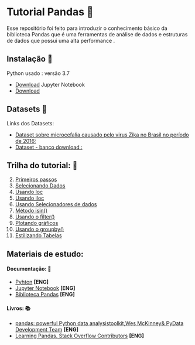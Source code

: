 # Tutorial Pandas :page_facing_up:

Esse repositório foi feito para introduzir o conhecimento básico da biblioteca Pandas que é uma ferramentas de análise de dados e estruturas de dados que possui uma alta performance .

## Instalação :floppy_disk:

Python usado : versão 3.7
* [Download](https://www.python.org/downloads/)
Jupyter Notebook
* [Download](https://jupyter.org/install)


## Datasets :open_file_folder:

Links dos Datasets:
* [Dataset sobre microcefalia causado pelo virus Zika no Brasil no período de 2016:](https://raw.githubusercontent.com/BuzzFeedNews/zika-data/master/data/parsed/brazil/brazil-microcephaly-2016-01-23-table-1.csv)
* [Dataset - banco download :](https://archive.ics.uci.edu/ml/datasets/Bank+Marketing)  


## Trilha do tutorial: :pushpin:

2. [Primeiros passos](https://github.com/dressalsl/tutorialPandas/blob/master/1-%20abrirCsv.ipynb) 
3. [Selecionando Dados](https://github.com/dressalsl/tutorialPandas/blob/master/2-%20SelecionandoDadosDataFrame.ipynb)
4. [Usando loc](https://github.com/dressalsl/tutorialPandas/blob/master/3-%20usandoLocParaSelecionarDados.ipynb)
5. [Usando iloc](https://github.com/dressalsl/tutorialPandas/blob/master/4-%20usandoIlocParaSelecionarDados.ipynb)
6. [Usando Selecionadores de dados](https://github.com/dressalsl/tutorialPandas/blob/master/5-%20usandoSelecionadores.ipynb)
7. [Método isin()](https://github.com/dressalsl/tutorialPandas/blob/master/6-%20metodoIsin.ipynb)
8. [Usando o filter()](https://github.com/dressalsl/tutorialPandas/blob/master/7-%20usandoFilter.ipynb)
9. [Plotando gráficos](https://github.com/dressalsl/tutorialPandas/blob/master/8-%20plotandoGrafico.ipynb)
10. [Usando o groupby()](https://github.com/dressalsl/tutorialPandas/blob/master/9-%20metodoGroupby.ipynb)
11. [Estilizando Tabelas](https://github.com/dressalsl/tutorialPandas/blob/master/10-%20estilizandoTabelas.ipynb)

## Materiais de estudo: 

#### Documentação: :scroll:
* [Pyhton](https://docs.python.org/3/)  **[ENG]**
* [Jupyter Notebook](https://jupyter.org/documentation)  **[ENG]**
* [Biblioteca Pandas](https://pandas.pydata.org/pandas-docs/stable/)  **[ENG]**

#### Livros: :books:
* [pandas: powerful Python data analysistoolkit,Wes McKinney& PyData Development Team](https://pandas.pydata.org/pandas-docs/stable/pandas.pdf)  **[ENG]**
* [Learning Pandas, Stack Overflow Contributors](https://riptutorial.com/Download/pandas.pdf)  **[ENG]**

